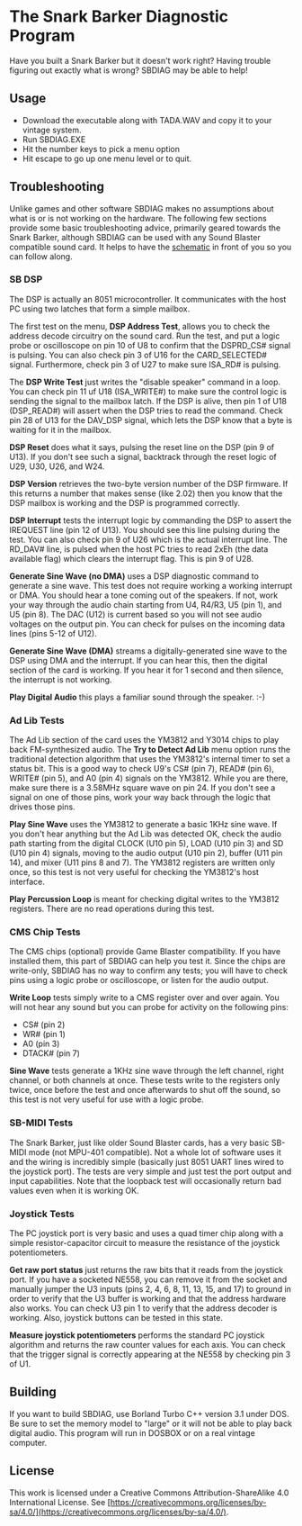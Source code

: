 # The Snark Barker Diagnostic Program
Have you built a Snark Barker but it doesn't work right? Having trouble
figuring out exactly what is wrong? SBDIAG may be able to help!

## Usage
* Download the executable along with TADA.WAV and copy it to your vintage
system.
* Run SBDIAG.EXE
* Hit the number keys to pick a menu option
* Hit escape to go up one menu level or to quit.

## Troubleshooting
Unlike games and other software SBDIAG makes no assumptions about what is or
is not working on the hardware. The following few sections provide some basic
troubleshooting advice, primarily geared towards the Snark Barker, although
SBDIAG can be used with any Sound Blaster compatible sound card. It helps
to have the [schematic](https://github.com/schlae/snark-barker/blob/master/SnarkBarker.pdf) in front of you so you can follow along.

### SB DSP
The DSP is actually an 8051 microcontroller. It communicates with the host PC
using two latches that form a simple mailbox.

The first test on the menu, **DSP Address Test**, allows you to check the
address decode circuitry on the sound card. Run the test, and put a logic
probe or oscilloscope on pin 10 of U8 to confirm that the DSPRD\_CS# signal
is pulsing. You can also check pin 3 of U16 for the CARD\_SELECTED# signal.
Furthermore, check pin 3 of U27 to make sure ISA\_RD# is pulsing.

The **DSP Write Test** just writes the "disable speaker" command
in a loop. You can check pin 11 uf U18 (ISA\_WRITE#) to make sure the control
logic is sending the signal to the mailbox latch. If the DSP is alive, then
pin 1 of U18 (DSP\_READ#) will assert when the DSP tries to read the command.
Check pin 28 of U13 for the DAV\_DSP signal, which lets the DSP know that a
byte is waiting for it in the mailbox.

**DSP Reset** does what it says, pulsing the reset line on the DSP (pin 9 of
U13). If you don't see such a signal, backtrack through the reset logic of
U29, U30, U26, and W24.

**DSP Version** retrieves the two-byte version number of the DSP firmware.
If this returns a number that makes sense (like 2.02) then you know that the
DSP mailbox is working and the DSP is programmed correctly.

**DSP Interrupt** tests the interrupt logic by commanding the DSP to assert
the IREQUEST line (pin 12 of U13). You should see this line pulsing during the
test. You can also check pin 9 of U26 which is the actual interrupt line. The
RD\_DAV# line, is pulsed when the host PC tries to read 2xEh (the data
available flag) which clears the interrupt flag. This is pin 9 of U28.

**Generate Sine Wave (no DMA)** uses a DSP diagnostic command to generate a
sine wave. This test does not require working a working interrupt or DMA. You
 should hear a tone coming out of the speakers. If not, work your way through
the audio chain starting from U4, R4/R3, U5 (pin 1), and U5 (pin 8). The DAC
(U12) is current based so you will not see audio voltages on the output pin.
You can check for pulses on the incoming data lines (pins 5-12 of U12).

**Generate Sine Wave (DMA)** streams a digitally-generated sine wave to the
DSP using DMA and the interrupt. If you can hear this, then the digital section
of the card is working. If you hear it for 1 second and then silence, the
interrupt is not working.

**Play Digital Audio** this plays a familiar sound through the speaker. :-)

### Ad Lib Tests

The Ad Lib section of the card uses the YM3812 and Y3014 chips to play back
FM-synthesized audio. The **Try to Detect Ad Lib** menu option runs the
traditional detection algorithm that uses the YM3812's internal timer to
set a status bit. This is a good way to check U9's CS# (pin 7),
READ# (pin 6), WRITE# (pin 5), and A0 (pin 4) signals on the YM3812. While
you are there, make sure there is a 3.58MHz square wave on pin 24. If you
don't see a signal on one of those pins, work your way back through the logic
that drives those pins.

**Play Sine Wave** uses the YM3812 to generate a basic 1KHz sine wave. If you
don't hear anything but the Ad Lib was detected OK, check the audio path
starting from the digital CLOCK (U10 pin 5), LOAD (U10 pin 3) and SD (U10
pin 4) signals, moving to the audio output (U10 pin 2), buffer (U11 pin 14),
and mixer (U11 pins 8 and 7). The YM3812 registers are written only once, so
this test is not very useful for checking the YM3812's host interface.

**Play Percussion Loop** is meant for checking digital writes to the YM3812
registers. There are no read operations during this test.

### CMS Chip Tests

The CMS chips (optional) provide Game Blaster compatibility. If you have
installed them, this part of SBDIAG can help you test it. Since the chips
are write-only, SBDIAG has no way to confirm any tests; you will have to
check pins using a logic probe or oscilloscope, or listen for the audio
output.

**Write Loop** tests simply write to a CMS register over and over again. You
will not hear any sound but you can probe for activity on the following pins:

* CS# (pin 2)
* WR# (pin 1)
* A0 (pin 3)
* DTACK# (pin 7)

**Sine Wave** tests generate a 1KHz sine wave through the left channel, right
channel, or both channels at once. These tests write to the registers only
twice, once before the test and once afterwards to shut off the sound, so this
test is not very useful for use with a logic probe.

### SB-MIDI Tests
The Snark Barker, just like older Sound Blaster cards, has a very basic SB-MIDI
mode (not MPU-401 compatible). Not a whole lot of software uses it and the
wiring is incredibly simple (basically just 8051 UART lines wired to the
joystick port). The tests are very simple and just test the port output and
input capabilities. Note that the loopback test will occasionally return
bad values even when it is working OK.

### Joystick Tests
The PC joystick port is very basic and uses a quad timer chip along with a
simple resistor-capacitor circuit to measure the resistance of the joystick
potentiometers.

**Get raw port status** just returns the raw bits that it reads from the
joystick port. If you have a socketed NE558, you can remove it from the socket
and manually jumper the U3 inputs (pins 2, 4, 6, 8, 11, 13, 15, and 17) to
ground in order to verify that the U3 buffer is working and that the address
hardware also works. You can check U3 pin 1 to verify that the address
decoder is working. Also, joystick buttons can be tested in this state.

**Measure joystick potentiometers** performs the standard PC joystick algorithm
and returns the raw counter values for each axis. You can check that the
trigger signal is correctly appearing at the NE558 by checking pin 3 of U1.

## Building
If you want to build SBDIAG, use Borland Turbo C++ version 3.1 under DOS. Be
sure to set the memory model to "large" or it will not be able to play back
digital audio. This program will run in DOSBOX or on a real vintage computer.

## License
This work is licensed under a Creative Commons Attribution-ShareAlike 4.0
International License. See [https://creativecommons.org/licenses/by-sa/4.0/](https://creativecommons.org/licenses/by-sa/4.0/).

